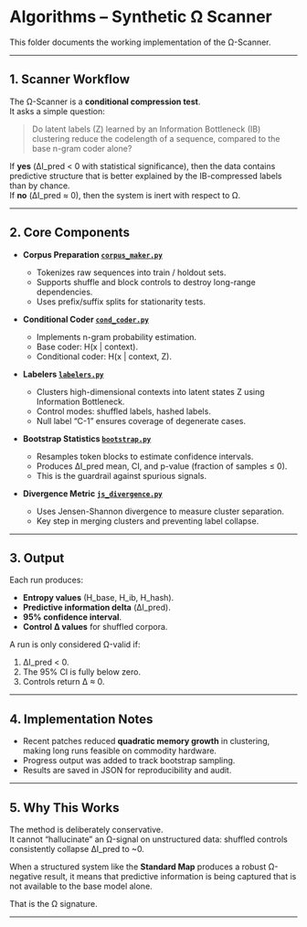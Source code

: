# Algorithms – Synthetic Ω Scanner

This folder documents the working implementation of the Ω-Scanner.  

---

## 1. Scanner Workflow

The Ω-Scanner is a **conditional compression test**.  
It asks a simple question:

> Do latent labels (Z) learned by an Information Bottleneck (IB) clustering reduce the codelength of a sequence, compared to the base n-gram coder alone?

If **yes** (ΔI_pred < 0 with statistical significance), then the data contains predictive structure that is better explained by the IB-compressed labels than by chance.  
If **no** (ΔI_pred ≈ 0), then the system is inert with respect to Ω.

---

## 2. Core Components

- **Corpus Preparation [`corpus_maker.py`](./code/corpus_maker.py)**  
  - Tokenizes raw sequences into train / holdout sets.  
  - Supports shuffle and block controls to destroy long-range dependencies.  
  - Uses prefix/suffix splits for stationarity tests.

- **Conditional Coder [`cond_coder.py`](code/cond_coder.py)**  
  - Implements n-gram probability estimation.  
  - Base coder: H(x | context).  
  - Conditional coder: H(x | context, Z).  

- **Labelers [`labelers.py`](code/labelers.py)**  
  - Clusters high-dimensional contexts into latent states Z using Information Bottleneck.  
  - Control modes: shuffled labels, hashed labels.  
  - Null label “C-1” ensures coverage of degenerate cases.

- **Bootstrap Statistics [`bootstrap.py`](code/bootstrap.py)**  
  - Resamples token blocks to estimate confidence intervals.  
  - Produces ΔI_pred mean, CI, and p-value (fraction of samples ≤ 0).  
  - This is the guardrail against spurious signals.

- **Divergence Metric [`js_divergence.py`](code/js_divergence.py)**  
  - Uses Jensen-Shannon divergence to measure cluster separation.  
  - Key step in merging clusters and preventing label collapse.

---

## 3. Output

Each run produces:

- **Entropy values** (H_base, H_ib, H_hash).  
- **Predictive information delta** (ΔI_pred).  
- **95% confidence interval**.  
- **Control Δ values** for shuffled corpora.  

A run is only considered Ω-valid if:

1. ΔI_pred < 0.  
2. The 95% CI is fully below zero.  
3. Controls return Δ ≈ 0.  

---

## 4. Implementation Notes

- Recent patches reduced **quadratic memory growth** in clustering, making long runs feasible on commodity hardware.  
- Progress output was added to track bootstrap sampling.  
- Results are saved in JSON for reproducibility and audit.  

---

## 5. Why This Works

The method is deliberately conservative.  
It cannot “hallucinate” an Ω-signal on unstructured data: shuffled controls consistently collapse ΔI_pred to ~0.  

When a structured system like the **Standard Map** produces a robust Ω-negative result, it means that predictive information is being captured that is not available to the base model alone.  

That is the Ω signature.

---


